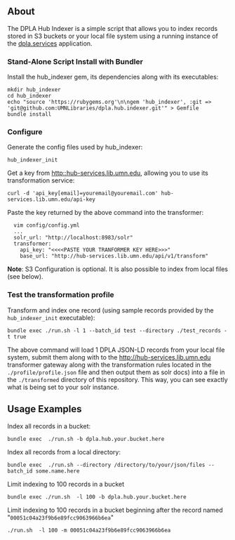 
## About

The DPLA Hub Indexer is a simple script that allows you to index records stored in S3 buckets or your local file system using a running instance of the [dpla.services](https://github.com/UMNLibraries/dpla.services) application.

### Stand-Alone Script Install with Bundler

Install the hub_indexer gem, its dependencies along with its executables:
```
mkdir hub_indexer
cd hub_indexer
echo "source 'https://rubygems.org'\n\ngem 'hub_indexer', :git => 'git@github.com:UMNLibraries/dpla.hub.indexer.git'" > Gemfile
bundle install
```

### Configure

Generate the config files used by hub_indexer:
```
hub_indexer_init
```

Get a key from [http::hub-services.lib.umn.edu](hub-services.lib.umn.edu), allowing you to use its transformation service:

`curl -d 'api_key[email]=youremail@youremail.com' hub-services.lib.umn.edu/api-key`

Paste the key returned by the above command into the transformer:

```
  vim config/config.yml
  ...
  solr_url: "http://localhost:8983/solr"
  transformer:
    api_key: "<<<<PASTE YOUR TRANFORMER KEY HERE>>>"
    base_url: "http://hub-services.lib.umn.edu/api/v1/transform"
```
__Note__: S3 Configuration is optional. It is also possible to index from local files (see below).

### Test the transformation profile

Transform and index one record (using sample records provided by the `hub_indexer_init` executable):

`bundle exec ./run.sh -l 1 --batch_id test --directory ./test_records -t true`

The above command will load 1 DPLA JSON-LD records from your local file system, submit them along with to the http://hub-services.lib.umn.edu transformer gateway along with the transformation rules located in the  `./profile/profile.json` file and then output them as solr docs) into a file in the `./transformed` directory of this repository. This way, you can see exactly what is being set to your solr instance.

## Usage Examples

Index all records in a bucket:

`bundle exec  ./run.sh -b dpla.hub.your.bucket.here`

Index all records from a local directory:

`bundle exec  ./run.sh --directory /directory/to/your/json/files --batch_id some.name.here`

Limit indexing to 100 records in a bucket

`bundle exec ./run.sh  -l 100 -b dpla.hub.your.bucket.here`

Limit indexing to 100 records in a bucket beginning after the record named "`00051c04a23f9b6e89fcc9063966b6ea`"

`./run.sh  -l 100 -m 00051c04a23f9b6e89fcc9063966b6ea`

